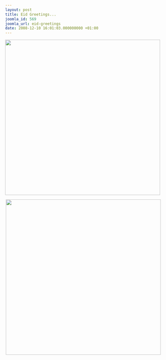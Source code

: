 ```yaml
---
layout: post
title: Eid Greetings...
joomla_id: 569
joomla_url: eid-greetings
date: 2008-12-10 16:01:03.000000000 +01:00
---
```

<img src="http://www.freegaza.org/uploads/image_gallery/eid_gaza.jpg" width="500" border="0" /><p align="center"><img src="http://www.freegaza.org/uploads/image_gallery/eid_gaza.jpg" width="500" border="0" /></p><p><a href=""></a></p>
